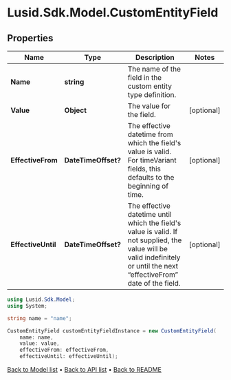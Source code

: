 # Lusid.Sdk.Model.CustomEntityField

## Properties

Name | Type | Description | Notes
------------ | ------------- | ------------- | -------------
**Name** | **string** | The name of the field in the custom entity type definition. | 
**Value** | **Object** | The value for the field. | [optional] 
**EffectiveFrom** | **DateTimeOffset?** | The effective datetime from which the field&#39;s value is valid. For timeVariant fields, this defaults to the beginning of time. | [optional] 
**EffectiveUntil** | **DateTimeOffset?** | The effective datetime until which the field&#39;s value is valid. If not supplied, the value will be valid indefinitely or until the next “effectiveFrom” date of the field. | [optional] 

```csharp
using Lusid.Sdk.Model;
using System;

string name = "name";

CustomEntityField customEntityFieldInstance = new CustomEntityField(
    name: name,
    value: value,
    effectiveFrom: effectiveFrom,
    effectiveUntil: effectiveUntil);
```

[Back to Model list](../README.md#documentation-for-models) &#8226; [Back to API list](../README.md#documentation-for-api-endpoints) &#8226; [Back to README](../README.md)
